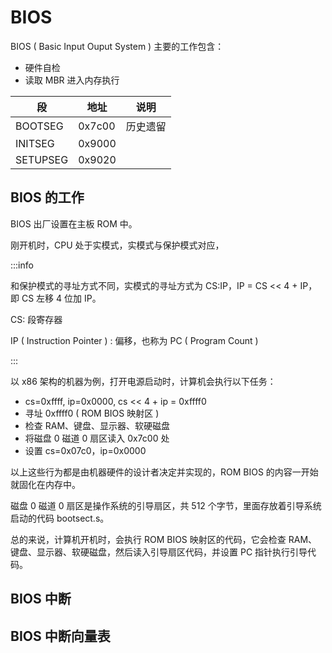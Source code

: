# BIOS

BIOS ( Basic Input Ouput System ) 主要的工作包含：

* 硬件自检
* 读取 MBR 进入内存执行

| 段       | 地址   | 说明     |
| -------- | ------ | -------- |
| BOOTSEG  | 0x7c00 | 历史遗留 |
| INITSEG  | 0x9000 |          |
| SETUPSEG | 0x9020 |          |

## BIOS 的工作

BIOS 出厂设置在主板 ROM 中。

刚开机时，CPU 处于实模式，实模式与保护模式对应，

:::info

和保护模式的寻址方式不同，实模式的寻址方式为 CS:IP，IP = CS << 4 + IP，即 CS 左移 4 位加 IP。

CS: 段寄存器

IP ( Instruction Pointer ) : 偏移，也称为 PC ( Program Count )

:::

以 x86 架构的机器为例，打开电源启动时，计算机会执行以下任务：

* cs=0xffff, ip=0x0000, cs << 4 + ip = 0xffff0
* 寻址 0xffff0 ( ROM BIOS 映射区 )
* 检查 RAM、键盘、显示器、软硬磁盘
* 将磁盘 0 磁道 0 扇区读入 0x7c00 处
* 设置 cs=0x07c0，ip=0x0000

以上这些行为都是由机器硬件的设计者决定并实现的，ROM BIOS 的内容一开始就固化在内存中。

磁盘 0 磁道 0 扇区是操作系统的引导扇区，共 512 个字节，里面存放着引导系统启动的代码 bootsect.s。

总的来说，计算机开机时，会执行 ROM BIOS 映射区的代码，它会检查 RAM、键盘、显示器、软硬磁盘，然后读入引导扇区代码，并设置 PC 指针执行引导代码。

## BIOS 中断

## BIOS 中断向量表